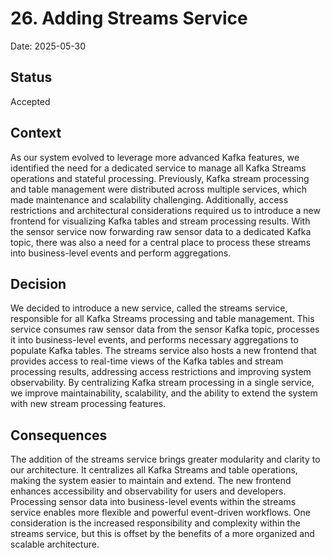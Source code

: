 # 26. Adding Streams Service

Date: 2025-05-30

## Status

Accepted

## Context

As our system evolved to leverage more advanced Kafka features, we identified the need for a dedicated service to manage all Kafka Streams operations and stateful processing. Previously, Kafka stream processing and table management were distributed across multiple services, which made maintenance and scalability challenging. Additionally, access restrictions and architectural considerations required us to introduce a new frontend for visualizing Kafka tables and stream processing results. With the sensor service now forwarding raw sensor data to a dedicated Kafka topic, there was also a need for a central place to process these streams into business-level events and perform aggregations.

## Decision

We decided to introduce a new service, called the streams service, responsible for all Kafka Streams processing and table management. This service consumes raw sensor data from the sensor Kafka topic, processes it into business-level events, and performs necessary aggregations to populate Kafka tables. The streams service also hosts a new frontend that provides access to real-time views of the Kafka tables and stream processing results, addressing access restrictions and improving system observability. By centralizing Kafka stream processing in a single service, we improve maintainability, scalability, and the ability to extend the system with new stream processing features.

## Consequences

The addition of the streams service brings greater modularity and clarity to our architecture. It centralizes all Kafka Streams and table operations, making the system easier to maintain and extend. The new frontend enhances accessibility and observability for users and developers. Processing sensor data into business-level events within the streams service enables more flexible and powerful event-driven workflows. One consideration is the increased responsibility and complexity within the streams service, but this is offset by the benefits of a more organized and scalable architecture. 